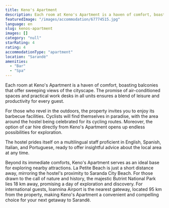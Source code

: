 ```yaml
---
title: Keno's Apartment
description: Each room at Keno's Apartment is a haven of comfort, boasting balconies that offer sweeping views of the cityscape. The promise of air-conditioned spaces and pr
featuredImage: "/images/accommodation/67774515.jpg"
language: en
slug: kenos-apartment
images: []
category: "null"
starRating: 4
rating: 4
accommodationType: "apartment"
location: "Sarandë"
amenities:
  - "Bar"
  - "Spa"
---
```


Each room at Keno's Apartment is a haven of comfort, boasting balconies that offer sweeping views of the cityscape. The promise of air-conditioned spaces and practical work desks in all units ensures a blend of leisure and productivity for every guest.

For those who revel in the outdoors, the property invites you to enjoy its barbecue facilities. Cyclists will find themselves in paradise, with the area around the hostel being celebrated for its cycling routes. Moreover, the option of car hire directly from Keno's Apartment opens up endless possibilities for exploration.

The hostel prides itself on a multilingual staff proficient in English, Spanish, Italian, and Portuguese, ready to offer insightful advice about the local area at any time.

Beyond its immediate comforts, Keno's Apartment serves as an ideal base for exploring nearby attractions. La Petite Beach is just a short distance away, mirroring the hostel's proximity to Saranda City Beach. For those drawn to the call of nature and history, the majestic Butrint National Park lies 18 km away, promising a day of exploration and discovery. For international guests, Ioannina Airport is the nearest gateway, located 95 km from the property, making Keno's Apartment a convenient and compelling choice for your next getaway to Sarandë.

